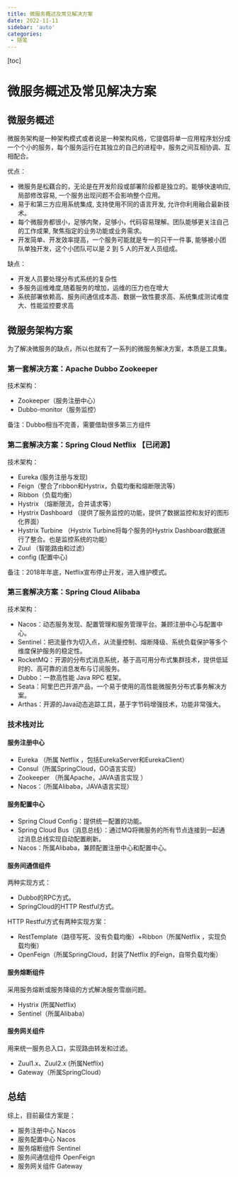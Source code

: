 ```yaml
---
title: 微服务概述及常见解决方案
date: 2022-11-11
sidebar: 'auto'
categories: 
 - 随笔
---
```


[toc]

# 微服务概述及常见解决方案

## 微服务概述

微服务架构是一种架构模式或者说是一种架构风格，它提倡将单一应用程序划分成一个个小的服务，每个服务运行在其独立的自己的进程中，服务之间互相协调、互相配合。

优点：
* 微服务是松藕合的，无论是在开发阶段或部署阶段都是独立的。能够快速响应, 局部修改容易, 一个服务出现问题不会影响整个应用。
* 易于和第三方应用系统集成, 支持使用不同的语言开发, 允许你利用融合最新技术。
* 每个微服务都很小，足够内聚，足够小，代码容易理解。团队能够更关注自己的工作成果, 聚焦指定的业务功能或业务需求。
* 开发简单、开发效率提高，一个服务可能就是专一的只干一件事, 能够被小团队单独开发，这个小团队可以是 2 到 5 人的开发人员组成。

缺点：
* 开发人员要处理分布式系统的复杂性
* 多服务运维难度,随着服务的增加，运维的压力也在增大
* 系统部署依赖高、服务间通信成本高、数据一致性要求高、系统集成测试难度大、性能监控要求高

## 微服务架构方案

为了解决微服务的缺点，所以也就有了一系列的微服务解决方案，本质是工具集。

### 第一套解决方案：Apache Dubbo Zookeeper

技术架构：
* Zookeeper（服务注册中心）
* Dubbo-monitor（服务监控）

备注：Dubbo相当不完善，需要借助很多第三方组件

### 第二套解决方案：Spring Cloud Netflix 【已闭源】

技术架构：
* Eureka (服务注册与发现)
* Feign（整合了ribbon和Hystrix，负载均衡和熔断限流等）
* Ribbon（负载均衡）
* Hystrix （熔断限流，合并请求等）
* Hystrix Dashboard （提供了服务监控的功能，提供了数据监控和友好的图形化界面）
* Hystrix Turbine （Hystrix Turbine将每个服务的Hystrix Dashboard数据进行了整合。也是监控系统的功能）
* Zuul （智能路由和过滤）
* config (配置中心)

备注：2018年年底，Netflix宣布停止开发，进入维护模式。

### 第三套解决方案：Spring Cloud Alibaba

技术架构：
* Nacos：动态服务发现、配置管理和服务管理平台。兼顾注册中心与配置中心。
* Sentinel：把流量作为切入点，从流量控制、熔断降级、系统负载保护等多个维度保护服务的稳定性。
* RocketMQ：开源的分布式消息系统，基于高可用分布式集群技术，提供低延时的、高可靠的消息发布与订阅服务。
* Dubbo：一款高性能 Java RPC 框架。
* Seata：阿里巴巴开源产品，一个易于使用的高性能微服务分布式事务解决方案。
* Arthas：开源的Java动态追踪工具，基于字节码增强技术，功能非常强大。

### 技术栈对比

#### 服务注册中心

* Eureka （所属 Netflix ，包括EurekaServer和EurekaClient）
* Consul（所属SpringCloud，GO语言实现）
* Zookeeper （所属Apache，JAVA语言实现 ）
* Nacos：（所属Alibaba，JAVA语言实现）

#### 服务配置中心

* Spring Cloud Config：提供统一配置的功能。
* Spring Cloud Bus（消息总线）：通过MQ将微服务的所有节点连接到一起通过消息总线实现自动配置刷新。
* Nacos：所属Alibaba，兼顾配置注册中心和配置中心。

#### 服务间通信组件

两种实现方式：
* Dubbo的RPC方式。
* SpringCloud的HTTP Restful方式。

HTTP Restful方式有两种实现方案：
* RestTemplate（路径写死、没有负载均衡）+Ribbon（所属Netflix ，实现负载均衡）
* OpenFeign（所属SpringCloud，封装了Netflix 的Feign，自带负载均衡）

#### 服务熔断组件

采用服务熔断或服务降级的方式解决服务雪崩问题。

* Hystrix (所属Netflix)
* Sentinel（所属Alibaba）

#### 服务网关组件

用来统一服务总入口，实现路由转发和过滤。

* Zuul1.x、Zuul2.x (所属Netflix)
* Gateway（所属SpringCloud）

## 总结

综上，目前最佳方案是：
* 服务注册中心 Nacos
* 服务配置中心 Nacos
* 服务熔断组件 Sentinel
* 服务间通信组件 OpenFeign
* 服务网关组件 Gateway
